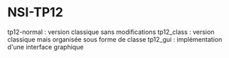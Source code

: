 # NSI-TP12
tp12-normal : version classique sans modifications
tp12_class : version classique mais organisée sous forme de classe
tp12_gui : implémentation d'une interface graphique
